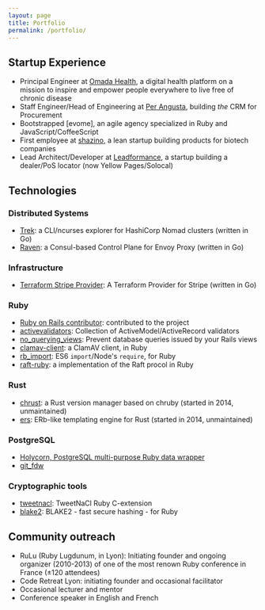 ```yaml
---
layout: page
title: Portfolio
permalink: /portfolio/
---
```



## Startup Experience

* Principal Engineer at <a href="https://www.omadahealth.com">Omada Health</a>, a digital health platform on a mission to inspire and empower people everywhere to live free of chronic disease
* Staff Engineer/Head of Engineering at <a href="https://www.per-angusta.com">Per Angusta</a>, building *the* CRM for Procurement
* Bootstrapped [evome], an agile agency specialized in Ruby and JavaScript/CoffeeScript
* First employee at <a href="https://shazino.com">shazino</a>, a lean startup building products for biotech companies
* Lead Architect/Developer at <a href="http://www.leadformance.com">Leadformance</a>, a startup building a dealer/PoS locator (now Yellow Pages/Solocal)


## Technologies

### Distributed Systems

* [Trek](https://github.com/franckverrot/trek): a CLI/ncurses explorer for HashiCorp Nomad clusters (written in Go)
* [Raven](https://github.com/franckverrot/raven): a Consul-based Control Plane for Envoy Proxy (written in Go)


### Infrastructure

* [Terraform Stripe Provider](https://github.com/franckverrot/terraform-provider-stripe): A Terraform Provider for Stripe (written in Go)



### Ruby

* [Ruby on Rails contributor](https://contributors.rubyonrails.org/contributors/franck-verrot/commits): contributed to the project
* [activevalidators](https://github.com/franckverrot/activevalidators): Collection of ActiveModel/ActiveRecord validators
* [no_querying_views](https://github.com/franckverrot/no_querying_views): Prevent database queries issued by your Rails views
* [clamav-client](https://github.com/franckverrot/clamav-client): a ClamAV client, in Ruby
* [rb_import](https://github.com/franckverrot/rb_import): ES6 `import`/Node's `require`, for Ruby
* [raft-ruby](https://github.com/franckverrot/raft-ruby): a implementation of the Raft procol in Ruby


### Rust

* [chrust](https://github.com/franckverrot/chrust): a Rust version manager based on chruby (started in 2014, unmaintained)
* [ers](https://github.com/franckverrot/ers/): ERb-like templating engine for Rust (started in 2014, unmaintained)


### PostgreSQL

* [Holycorn, PostgreSQL multi-purpose Ruby data wrapper](https://github.com/franckverrot/holycorn)
* [git_fdw](https://github.com/franckverrot/git_fdw)


### Cryptographic tools

* [tweetnacl](https://github.com/franckverrot/tweetnacl): TweetNaCl Ruby C-extension
* [blake2](https://github.com/franckverrot/blake2): BLAKE2 - fast secure hashing - for Ruby


## Community outreach

* RuLu (Ruby Lugdunum, in Lyon): Initiating founder and ongoing organizer (2010-2013) of one of the most renown Ruby conference in France (±120 attendees)
* Code Retreat Lyon: initiating founder and occasional facilitator
* Occasional lecturer and mentor
* Conference speaker in English and French